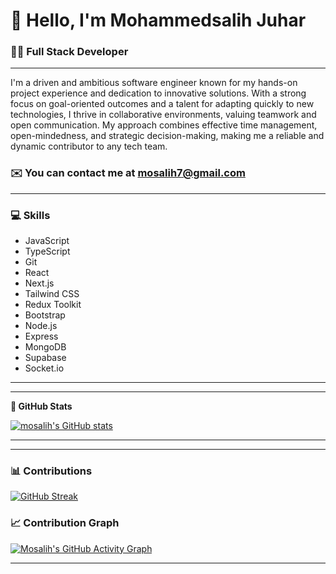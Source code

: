 # 👋 **Hello, I'm Mohammedsalih Juhar**

### 👨‍💻 Full Stack Developer

---

I'm a driven and ambitious software engineer known for my hands-on project experience and dedication to innovative solutions. With a strong focus on goal-oriented outcomes and a talent for adapting quickly to new technologies, I thrive in collaborative environments, valuing teamwork and open communication. My approach combines effective time management, open-mindedness, and strategic decision-making, making me a reliable and dynamic contributor to any tech team.

### ✉️ You can contact me at [mosalih7@gmail.com](mailto:mosalih7@gmail.com)

---

### 💻 Skills

- JavaScript
- TypeScript
- Git
- React
- Next.js
- Tailwind CSS
- Redux Toolkit
- Bootstrap
- Node.js
- Express
- MongoDB
- Supabase
- Socket.io

---

---

**🌟 GitHub Stats**

<a href="http://www.github.com/mosalih7">
  <img src="https://github-readme-stats.vercel.app/api?username=mosalih7&show_icons=true&count_private=true&title_color=ec4899&text_color=facc15&icon_color=84cc16&bg_color=14532d&hide_border=true" alt="mosalih's GitHub stats" />
</a>

---

---

### 📊 Contributions

[![GitHub Streak](https://streak-stats.demolab.com/?user=mosalih7)](https://git.io/streak-stats)

### 📈 Contribution Graph

[![Mosalih's GitHub Activity Graph](https://github-readme-activity-graph.vercel.app/graph?username=mosalih7&bg_color=14532d&color=facc15&line=ec4899&point=84cc16&hide_border=true)](https://github.com/mosalih7)

---
